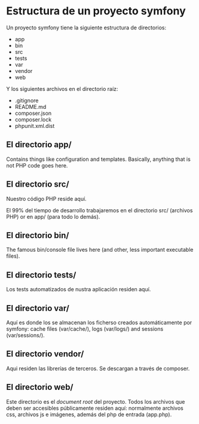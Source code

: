 # Estructura de un proyecto symfony

Un proyecto symfony tiene la siguiente estructura de directorios:

- app
- bin
- src
- tests
- var
- vendor
- web

Y los siguientes archivos en el directorio raíz:

- .gitignore
- README.md
- composer.json
- composer.lock
- phpunit.xml.dist



## El directorio app/

Contains things like configuration and templates. Basically, anything that is not PHP code goes here.

## El directorio src/

Nuestro código PHP reside aquí. 

El 99% del tiempo de desarrollo trabajaremos en el directorio src/ (archivos PHP) or en app/ (para todo lo demás). 


## El directorio bin/

The famous bin/console file lives here (and other, less important executable files).

## El directorio tests/

Los tests automatizados de nustra aplicación residen aquí.

## El directorio var/

Aquí es donde los se almacenan los ficherso creados automáticamente por symfony: cache files (var/cache/), logs (var/logs/) and sessions (var/sessions/).

## El directorio vendor/

Aqui residen las librerías de terceros. Se descargan a través de composer.

## El directorio web/

Este directorio es el *document root* del proyecto. Todos los archivos que deben 
ser accesibles públicamente residen aquí: normalmente archivos css, archivos 
js e imágenes, además del php de entrada (app.php).

